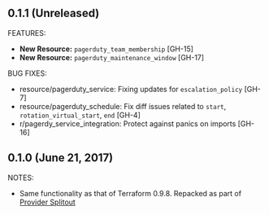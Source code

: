 ## 0.1.1 (Unreleased)

FEATURES:

* **New Resource:** `pagerduty_team_membership` [GH-15]
* **New Resource:** `pagerduty_maintenance_window` [GH-17]

BUG FIXES:

* resource/pagerduty_service: Fixing updates for `escalation_policy` [GH-7]
* resource/pagerduty_schedule: Fix diff issues related to `start`, `rotation_virtual_start`, `end` [GH-4]
* r/pagerdy_service_integration: Protect against panics on imports [GH-16]

## 0.1.0 (June 21, 2017)

NOTES:

* Same functionality as that of Terraform 0.9.8. Repacked as part of [Provider Splitout](https://www.hashicorp.com/blog/upcoming-provider-changes-in-terraform-0-10/)
